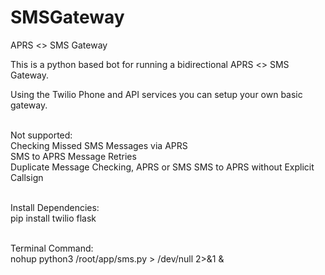 # SMSGateway
APRS &lt;> SMS Gateway

This is a python based bot for running a bidirectional APRS <> SMS Gateway.<br>

Using the Twilio Phone and API services you can setup your own basic gateway.<br><br>

Not supported: <br>
Checking Missed SMS Messages via APRS<br>
SMS to APRS Message Retries<br>
Duplicate Message Checking, APRS or SMS
SMS to APRS without Explicit Callsign<br><br>

Install Dependencies:<br>
pip install twilio flask<br><br>

Terminal Command:<br>
nohup python3 /root/app/sms.py > /dev/null 2>&1 &<br><br>
